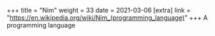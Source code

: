 +++
title = "Nim"
weight = 33
date = 2021-03-06
[extra]
link = "https://en.wikipedia.org/wiki/Nim_(programming_language)"
+++
A programming language

